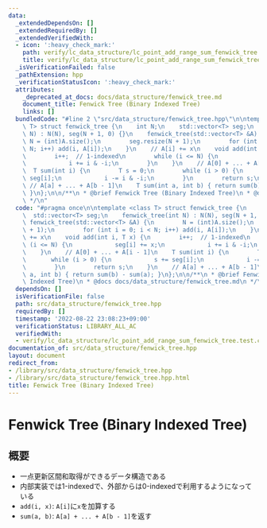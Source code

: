```yaml
---
data:
  _extendedDependsOn: []
  _extendedRequiredBy: []
  _extendedVerifiedWith:
  - icon: ':heavy_check_mark:'
    path: verify/lc_data_structure/lc_point_add_range_sum_fenwick_tree.test.cpp
    title: verify/lc_data_structure/lc_point_add_range_sum_fenwick_tree.test.cpp
  _isVerificationFailed: false
  _pathExtension: hpp
  _verificationStatusIcon: ':heavy_check_mark:'
  attributes:
    _deprecated_at_docs: docs/data_structure/fenwick_tree.md
    document_title: Fenwick Tree (Binary Indexed Tree)
    links: []
  bundledCode: "#line 2 \"src/data_structure/fenwick_tree.hpp\"\n\ntemplate <class\
    \ T> struct fenwick_tree {\n    int N;\n    std::vector<T> seg;\n    fenwick_tree(int\
    \ N) : N(N), seg(N + 1, 0) {}\n    fenwick_tree(std::vector<T> &A) {\n       \
    \ N = (int)A.size();\n        seg.resize(N + 1);\n        for (int i = 0; i <\
    \ N; i++) add(i, A[i]);\n    }\n    // A[i] += x\n    void add(int i, T x) {\n\
    \        i++;  // 1-indexed\n        while (i <= N) {\n            seg[i] += x;\n\
    \            i += i & -i;\n        }\n    }\n    // A[0] + ... + A[i - 1]\n  \
    \  T sum(int i) {\n        T s = 0;\n        while (i > 0) {\n            s +=\
    \ seg[i];\n            i -= i & -i;\n        }\n        return s;\n    }\n   \
    \ // A[a] + ... + A[b - 1]\n    T sum(int a, int b) { return sum(b) - sum(a);\
    \ }\n};\n\n/**\n * @brief Fenwick Tree (Binary Indexed Tree)\n * @docs docs/data_structure/fenwick_tree.md\n\
    \ */\n"
  code: "#pragma once\n\ntemplate <class T> struct fenwick_tree {\n    int N;\n  \
    \  std::vector<T> seg;\n    fenwick_tree(int N) : N(N), seg(N + 1, 0) {}\n   \
    \ fenwick_tree(std::vector<T> &A) {\n        N = (int)A.size();\n        seg.resize(N\
    \ + 1);\n        for (int i = 0; i < N; i++) add(i, A[i]);\n    }\n    // A[i]\
    \ += x\n    void add(int i, T x) {\n        i++;  // 1-indexed\n        while\
    \ (i <= N) {\n            seg[i] += x;\n            i += i & -i;\n        }\n\
    \    }\n    // A[0] + ... + A[i - 1]\n    T sum(int i) {\n        T s = 0;\n \
    \       while (i > 0) {\n            s += seg[i];\n            i -= i & -i;\n\
    \        }\n        return s;\n    }\n    // A[a] + ... + A[b - 1]\n    T sum(int\
    \ a, int b) { return sum(b) - sum(a); }\n};\n\n/**\n * @brief Fenwick Tree (Binary\
    \ Indexed Tree)\n * @docs docs/data_structure/fenwick_tree.md\n */\n"
  dependsOn: []
  isVerificationFile: false
  path: src/data_structure/fenwick_tree.hpp
  requiredBy: []
  timestamp: '2022-08-22 23:08:23+09:00'
  verificationStatus: LIBRARY_ALL_AC
  verifiedWith:
  - verify/lc_data_structure/lc_point_add_range_sum_fenwick_tree.test.cpp
documentation_of: src/data_structure/fenwick_tree.hpp
layout: document
redirect_from:
- /library/src/data_structure/fenwick_tree.hpp
- /library/src/data_structure/fenwick_tree.hpp.html
title: Fenwick Tree (Binary Indexed Tree)
---
```

# Fenwick Tree (Binary Indexed Tree)

## 概要
- 一点更新区間和取得ができるデータ構造である
- 内部実装では1-indexedで、外部からは0-indexedで利用するようになっている
- `add(i, x)`: `A[i]`に`x`を加算する
- `sum(a, b)`: `A[a] + ... + A[b - 1]`を返す
